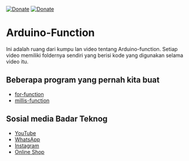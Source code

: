 

[![Donate](https://img.shields.io/badge/Donate-Dana-green.svg)](https://link.dana.id/qr/dh6jn4w)
[![Donate](https://img.shields.io/badge/Donate-PayPal-green.svg)](https://paypal.me/BadarTeknog)

# Arduino-Function 
Ini adalah ruang dari kumpu
lan video tentang Arduino-function. Setiap video memiliki foldernya sendiri yang berisi kode yang digunakan selama video itu.


## Beberapa program yang pernah kita buat
- [for-function](https://github.com/BadarTeknog/Arduino-Function/tree/main/for-function)
- [millis-function](https://github.com/BadarTeknog/Arduino-Function/tree/main/millis-function)
## Sosial media Badar Teknog


- [YouTube](https://youtube.com/badarteknog)
- [WhatsApp](https://chat.whatsapp.com/I6U3KmrqnQfKv9JLi29ZmO)
- [Instagram](https://instagram.com/badarteknog)
- [Online Shop](https://shopee.co.id/badar_teknog)

